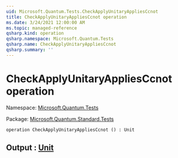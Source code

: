 ```yaml
---
uid: Microsoft.Quantum.Tests.CheckApplyUnitaryAppliesCcnot
title: CheckApplyUnitaryAppliesCcnot operation
ms.date: 3/24/2021 12:00:00 AM
ms.topic: managed-reference
qsharp.kind: operation
qsharp.namespace: Microsoft.Quantum.Tests
qsharp.name: CheckApplyUnitaryAppliesCcnot
qsharp.summary: ''
---
```


# CheckApplyUnitaryAppliesCcnot operation

Namespace: [Microsoft.Quantum.Tests](xref:Microsoft.Quantum.Tests)

Package: [Microsoft.Quantum.Standard.Tests](https://nuget.org/packages/Microsoft.Quantum.Standard.Tests)




```qsharp
operation CheckApplyUnitaryAppliesCcnot () : Unit
```


## Output : [Unit](xref:microsoft.quantum.lang-ref.unit)

